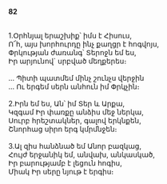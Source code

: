 **82**

\
1.Օրհնյալ երաշխիք՝ իմս է Հիսուս,\
Ո՜հ, այս խորհուրդը ինչ քաղցր է հոգվոյս,\
Փրկության ժառանգ՝ Տերոջն եմ ես,\
Իր արյունով` սրբված մեղքերես։\
\
 ... Պիտի պատմեմ մինչ շունչս վերջին\
 ... Ու երգեմ սերն անհուն իմ Փրկչին։\
\
2.Իրն եմ ես, Ան՝ իմ Տեր և Արքա,\
Կզգամ Իր փառքը անձիս մեջ ներկա,\
Սուրբ հրեշտակներ, գալով երկնքեն,\
Շնորհաց սիրո երգ կմրմնջեն։\
\
3.Ալ զիս հանձնած եմ Անոր բազկաց,\
Հույժ երջանիկ եմ, անվախ, անկասկած,\
Իր բարությամբ է լեցուն հոգիս,\
Միակ Իր սերը նյութ է երգիս։
